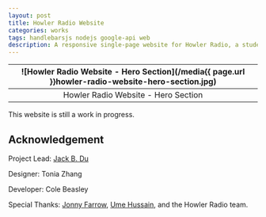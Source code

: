 ```yaml
---
layout: post
title: Howler Radio Website
categories: works
tags: handlebarsjs nodejs google-api web
description: A responsive single-page website for Howler Radio, a student-run Internet radio station from New York University Abu Dhabi.
---
```


![Howler Radio Website - Hero Section](/media{{ page.url }}howler-radio-website-hero-section.jpg) |
:----------: |
Howler Radio Website - Hero Section |

This website is still a work in progress.

## Acknowledgement

Project Lead: [Jack B. Du](https://jackbdu.com/)

Designer: Tonia Zhang

Developer: Cole Beasley

Special Thanks: [Jonny Farrow](https://www.jonnyfarrow.net/), [Ume Hussain](https://www.umehussain.com/), and the Howler Radio team.
